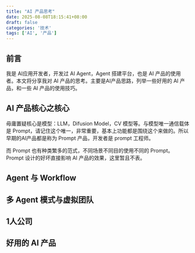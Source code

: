 ```yaml
---
title: "AI 产品思考"
date: 2025-08-08T18:15:41+08:00
draft: false
categories: '技术'
tags: ['AI', '产品']
---
```


## 前言

我是 AI应用开发者，开发过 AI Agent，Agent 搭建平台，也是 AI 产品的使用者。本文将分享我对 AI 产品的思考。主要是AI产品思路，列举一些好用的 AI 产品，和一些 AI 产品的使用技巧。

## AI 产品核心之核心

毋庸置疑核心是模型：LLM，Difusion Model，CV 模型等。与模型唯一通信载体是 Prompt，请记住这个唯一，非常重要，基本上功能都是围绕这个来做的。所以早期的AI产品都是称为 Prompt 产品，开发者是 prompt 工程师。

而 Prompt 也有种类繁多的范式，不同场景不同目的使用不同的 Prompt。Prompt 设计的好坏直接影响 AI 产品的效果，这里暂且不表。

## Agent 与 Workflow



## 多 Agent 模式与虚拟团队


## 1人公司

## 好用的 AI 产品
